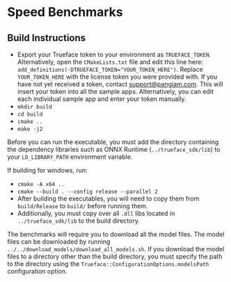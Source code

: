# Speed Benchmarks
## Build Instructions
* Export your Trueface token to your environment as `TRUEFACE_TOKEN`.
  Alternatively, open the `CMakeLists.txt` file and edit this line here: `add_definitions(-DTRUEFACE_TOKEN="YOUR_TOKEN_HERE")`.
  Replace `YOUR_TOKEN_HERE` with the license token you were provided with. If you have not yet received a token, contact support@pangiam.com.
  This will insert your token into all the sample apps. Alternatively, you can edit each individual sample app and enter your token manually.
* `mkdir build`
* `cd build`
* `cmake ..`
* `make -j2`

Before you can run the executable, you must add the directory containing the dependency libraries such as ONNX Runtime (`../trueface_sdk/lib`) to your `LD_LIBRARY_PATH` environment variable.

If building for windows, run:
* `cmake -A x64 ..`
* `cmake --build . --config release --parallel 2`
* After building the executables, you will need to copy them from `build/Release` to `build/` before running them.
* Additionally, you must copy over all `.dll` libs located in `../trueface_sdk/lib` to the build directory.

The benchmarks will require you to download all the model files.
The model files can be downloaded by running `../../download_models/download_all_models.sh`. If you download the model files to a directory other than the build directory, you must specify the path to the directory using the `Trueface::ConfigurationOptions.modelsPath` configuration option.
